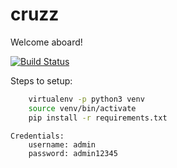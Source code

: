 # cruzz
Welcome aboard!

[![Build Status](https://travis-ci.com/Monal5031/cruzz.svg?token=oFMLpVwvpvqpesnnf2eF&branch=master)](https://travis-ci.com/Monal5031/cruzz)


Steps to setup:

```bash
    virtualenv -p python3 venv
    source venv/bin/activate
    pip install -r requirements.txt
```



```
Credentials:
    username: admin
    password: admin12345
```
